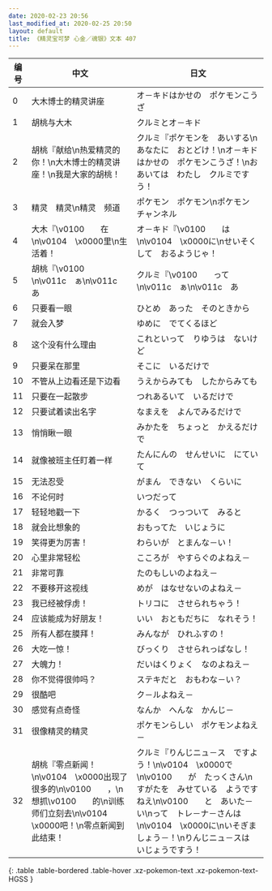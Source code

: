 ```yaml
---
date: 2020-02-23 20:56
last_modified_at: 2020-02-25 20:50
layout: default
title: 《精灵宝可梦 心金／魂银》文本 407
---
```

| 编号 | 中文 | 日文 |
| ---- | ---- | ---- |
| 0 | 大木博士的精灵讲座 | オ－キドはかせの　ポケモンこうざ |
| 1 | 胡桃与大木 | クルミとオ－キド |
| 2 | 胡桃『献给\n热爱精灵的你！\n大木博士的精灵讲座！\n我是大家的胡桃！ | クルミ『ポケモンを　あいする\nあなたに　おとどけ！\nオ－キドはかせの　ポケモンこうざ！\nおあいては　わたし　クルミですう！ |
| 3 | 精灵　精灵\n精灵　频道 | ポケモン　ポケモン\nポケモン　チャンネル |
| 4 | 大木『\v0100　　在\n\v0104　\x0000里\n生活着！ | オ－キド『\v0100　　は\n\v0104　\x0000に\nせいそくして　おるようじゃ！ |
| 5 | 胡桃『\v0100　　\n\v011c　ぁ\n\v011c　あ | クルミ『\v0100　　って\n\v011c　ぁ\n\v011c　あ |
| 6 | 只要看一眼 | ひとめ　あった　そのときから |
| 7 | 就会入梦 | ゆめに　でてくるほど |
| 8 | 这个没有什么理由 | これといって　りゆうは　ないけど |
| 9 | 只要呆在那里 | そこに　いるだけで |
| 10 | 不管从上边看还是下边看 | うえからみても　したからみても |
| 11 | 只要在一起散步 | つれあるいて　いるだけで |
| 12 | 只要试着读出名字 | なまえを　よんでみるだけで |
| 13 | 悄悄瞅一眼 | みかたを　ちょっと　かえるだけで |
| 14 | 就像被班主任盯着一样 | たんにんの　せんせいに　にていて |
| 15 | 无法忍受 | がまん　できない　くらいに |
| 16 | 不论何时 | いつだって |
| 17 | 轻轻地戳一下 | かるく　つっついて　みると |
| 18 | 就会比想象的 | おもってた　いじょうに |
| 19 | 笑得更为厉害！ | わらいが　とまんな－い！ |
| 20 | 心里非常轻松 | こころが　やすらぐのよねえ－ |
| 21 | 非常可靠 | たのもしいのよねえ－ |
| 22 | 不要移开这视线 | めが　はなせないのよねえ－ |
| 23 | 我已经被俘虏！ | トリコに　させられちゃう！ |
| 24 | 应该能成为好朋友！ | いい　おともだちに　なれそう！ |
| 25 | 所有人都在膜拜！ | みんなが　ひれふすの！ |
| 26 | 大吃一惊！ | びっくり　させられっぱなし！ |
| 27 | 大魄力！ | だいはくりょく　なのよねえ－ |
| 28 | 你不觉得很帅吗？ | ステキだと　おもわな－い？ |
| 29 | 很酷吧 | ク－ルよねえ－ |
| 30 | 感觉有点奇怪 | なんか　へんな　かんじ－ |
| 31 | 很像精灵的精灵 | ポケモンらしい　ポケモンよねえ－ |
| 32 | 胡桃『零点新闻！\n\v0104　\x0000出现了很多的\n\v0100　　，\n想抓\v0100　　的\n训练师们立刻去\n\v0104　\x0000吧！\n零点新闻到此结束！ | クルミ『りんじニュ－ス　ですよう！\n\v0104　\x0000で\n\v0100　　が　たっくさん\nすがたを　みせている　ようですねえ\n\v0100　　と　あいた－い\nって　トレ－ナ－さんは\n\v0104　\x0000に\nいそぎましょう－！\nりんじニュ－スは　いじょうですう！ |
{: .table .table-bordered .table-hover .xz-pokemon-text .xz-pokemon-text-HGSS }